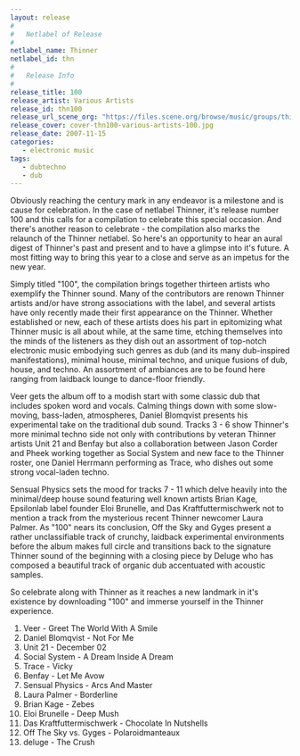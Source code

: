 ```yaml
---
layout: release
#
#   Netlabel of Release
#
netlabel_name: Thinner
netlabel_id: thn
#
#   Release Info
#
release_title: 100
release_artist: Various Artists
release_id: thn100
release_url_scene_org: "https://files.scene.org/browse/music/groups/thinner/zip/"
release_cover: cover-thn100-various-artists-100.jpg
release_date: 2007-11-15
categories:
   - electronic music
tags:
   - dubtechno
   - dub
---
```

Obviously reaching the century mark in any endeavor is a 
milestone and is cause for celebration. In the case of 
netlabel Thinner, it's release number 100 and this calls for 
a compilation to celebrate this special occasion. And there's 
another reason to celebrate - the compilation also marks the 
relaunch of the Thinner netlabel. So here's an opportunity to 
hear an aural digest of Thinner's past and present and to have 
a glimpse into it's future. A most fitting way to bring this 
year to a close and serve as an impetus for the new year.

Simply titled "100", the compilation brings together thirteen 
artists who exemplify the Thinner sound. Many of the 
contributors are renown Thinner artists and/or have strong 
associations with the label, and several artists have only 
recently made their first appearance on the Thinner. Whether 
established or new, each of these artists does his part in 
epitomizing what Thinner music is all about while, at the same 
time, etching themselves into the minds of the listeners as 
they dish out an assortment of top-notch electronic music 
embodying such genres as dub (and its many dub-inspired 
manifestations), minimal house, minimal techno, and unique 
fusions of dub, house, and techno. An assortment of ambiances 
are to be found here ranging from laidback lounge to 
dance-floor friendly.

Veer gets the album off to a modish start with some classic dub 
that includes spoken word and vocals. Calming things down with 
some slow-moving, bass-laden, atmospheres, Daniel Blomqvist 
presents his experimental take on the traditional dub sound. 
Tracks 3 - 6 show Thinner's more minimal techno side not only 
with contributions by veteran Thinner artists Unit 21 and 
Benfay but also a collaboration between Jason Corder and Pheek 
working together as Social System and new face to the Thinner 
roster, one Daniel Herrmann performing as Trace, who dishes 
out some strong vocal-laden techno. 

Sensual Physics sets the mood for tracks 7 - 11 which delve 
heavily into the minimal/deep house sound featuring well known 
artists Brian Kage, Epsilonlab label founder Eloi Brunelle, and 
Das Kraftfuttermischwerk not to mention a track from the 
mysterious recent Thinner newcomer Laura Palmer.  As "100" 
nears its conclusion, Off the Sky and Gyges present a rather 
unclassifiable track of crunchy, laidback experimental 
environments before the album makes full circle and transitions 
back to the signature Thinner sound of the beginning with a 
closing piece by Deluge who has composed a beautiful track of 
organic dub accentuated with acoustic samples.

So celebrate along with Thinner as it reaches a new landmark in 
it's existence by downloading "100" and immerse yourself in the 
Thinner experience.

01. Veer - Greet The World With A Smile
02. Daniel Blomqvist - Not For Me
03. Unit 21 - December 02
04. Social System - A Dream Inside A Dream
05. Trace - Vicky
06. Benfay - Let Me Avow
07. Sensual Physics - Arcs And Master
08. Laura Palmer - Borderline
09. Brian Kage - Zebes
10. Eloi Brunelle - Deep Mush
11. Das Kraftfuttermischwerk - Chocolate In Nutshells
12. Off The Sky vs. Gyges - Polaroidmanteaux
13. deluge - The Crush
